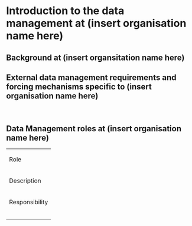 Introduction to the data management at (insert organisation name here)
======================================================================

Background at (insert organsitation name here)
----------------------------------------------

External data management requirements and forcing mechanisms specific to (insert organisation name here)
--------------------------------------------------------------------------------------------------------

​

Data Management roles at (insert organisation name here)
--------------------------------------------------------

<table><colgroup><col style="width: 100%" /></colgroup><tbody><tr class="odd"><td><p>Role</p></td></tr><tr class="even"><td><p>Description</p></td></tr><tr class="odd"><td><p>Responsibility</p></td></tr><tr class="even"><td></td></tr><tr class="odd"><td></td></tr><tr class="even"><td></td></tr></tbody></table>
